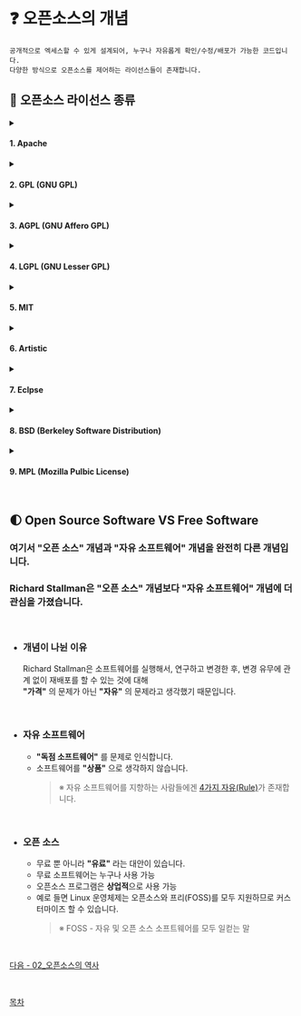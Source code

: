 # **:question: 오픈소스의 개념**
```
공개적으로 엑세스할 수 있게 설계되어, 누구나 자유롭게 확인/수정/배포가 가능한 코드입니다.
다양한 방식으로 오픈소스를 제어하는 라이선스들이 존재합니다.
```
## **:bookmark_tabs: 오픈소스 라이선스 종류**
<details>
<summary><h4>1. Apache</h4></summary>

    아파치 소프트웨어 재단 자체적으로 만든 라이선스입니다.<br>
   - 소스코드에 대한 공개 의무 등의 의무사항은 없지만 아파치 라이선스의 소스코드를 수정하여 배포하는 경우<br>
    아파치 라이선스, 버전 2.0을 꼭 포함시켜야 하며 아파치 재단에서 만든 소프트웨어임을 밝혀야 합니다.
    - 안드로이드 (v2.0) | 하둡 (v2.0)

</details>
<details>
<summary><h4>2.  GPL (GNU GPL)</h4></summary>

   자유 소프트웨어 재단(FSF)에서 만든 라이선스 입니다.
   - 가장 강한 제약 조건을 포함하고 있는 카피레프트(Copyleft) 조항이 있습니다.
   - GPL 프로그램은 어떤 목적으로, 어떤 형태로든 사용할 수 있지만<br>
    사용하거나 변경된 프로그램을 배포하는 경우 무조건 동일한 라이선스 즉, GPL로 공개해야 한다는 강력한 조항이 담겨있습니다.
    - Mozilla Firefox (v2.0) | Linux 커널 (v2.0) | Git (v2.0) | MariaDB (v2.0) | Wordpress (v2.0) | Drupal (v2.0)

</details>
<details>

<summary><h4>3. AGPL (GNU Affero GPL)</h4></summary>
   GPL을 기반으로 만들어진 라이선스로 자유 소프트웨어 재단(FSF)에서 만든 라이선스 입니다.
   - 서버에서 프로그램을 실행하여 다른 사용자들과 통신하게 된다면,<br>
    실행되고 있는 프로그램의 소스 코드를 사용자들이 다운로드 받을 수 있게 해야 한다는 독특한 조항이 담겨있습니다.
    - MongoDB

</details>
<details>
<summary><h4>4. LGPL (GNU Lesser GPL)</h4></summary>
   자유 소프트웨어 재단(FSF)의 강력한 철학이 담긴, GPL의 카피레프트 조항을 보완하기 위해 만든 라이선스입니다.
   - 소라이브러리/모듈 링크를 허용한 라이선스입니다.
   - Mozzilla Firefox(v2.1)
</details>
<details>
<summary><h4>5. MIT</he></summary>
   미국 매사추세츠 공과대학교(MIT)에서 해당 대학의 소프트웨어 공학도들을 돕기 위해 개발한 라이선스입니다.
   - 라이선스와 저작권 관련 명시만 지켜주면 되는 조건을 가진 라이선스 입니다.
   - Bootstrap | Angular.js | Backbone.js | jQurey
</details>
<details>
<summary><h4>6. Artistic</h4></summary>
   Perl 프로그래밍 언어를 사용하던 Larry Wall이 표준 펄(Perl) 기능을 위해 개발한 라이선스입니다.
   - NPM(Node Pacakge Manager) (v2.0)
</details>
<details>
<summary><h4>7. Eclpse</h4></summary>
   이클립스사에서 비즈니스 환경에 적합하도록 만든 기업 친화적인 라이선스 입니다.
   - 강력한 카피레프트 조항이 담긴 GPL 보다 제약 조건이 완화된 라이선스입니다.
   - Eclipse (v1.0)
</details>
<details>
<summary><h4>8. BSD (Berkeley Software Distribution)</h4></summary>
   버클리의 캘리포니아 대학에서 배포하는 공개 소프트웨어의 라이선스입니다.
</details>
<details>
<summary><h4>9. MPL (Mozilla Pulbic License)</h4></summary>
</details>

<br>

## **:first_quarter_moon: Open Source Software VS Free Software**
### 여기서 **"오픈 소스"** 개념과 **"자유 소프트웨어"** 개념을 완전히 다른 개념입니다.
### Richard Stallman은 **"오픈 소스"** 개념보다 **"자유 소프트웨어"** 개념에 더 관심을 가졌습니다.

<br>

- ### **개념이 나뉜 이유**<br>
    Richard Stallman은 소프트웨어를 실행해서, 연구하고 변경한 후, 변경 유무에 관계 없이 재배포를 할 수 있는 것에 대해<br>
    **"가격"** 의 문제가 아닌 **"자유"** 의 문제라고 생각했기 때문입니다.

<br>


  - ### **자유 소프트웨어**<br>
      - **"독점 소프트웨어"** 를 문제로 인식합니다.<br>
      - 소프트웨어를 **"상품"** 으로 생각하지 않습니다.
        >※ 자유 소프트웨어를 지향하는 사람들에겐 [4가지 자유(Rule)](/02_History.md/#1985년-자유소프트웨어-재단-fsfhttpwwwfsforg을-조직했습니다br)가 존재합니다.<br>
    
<br>

  - ### **오픈 소스**<br>
      - 무료 뿐 아니라 **"유료"** 라는 대안이 있습니다.<br>
      - 무료 소프트웨어는 누구나 사용 가능
      - 오픈소스 프로그램은 **상업적**으로 사용 가능
      - 예로 들면 Linux 운영체제는 오픈소스와 프리(FOSS)를 모두 지원하므로 커스터마이즈 할 수 있습니다.
          >※ FOSS - 자유 및 오픈 소스 소프트웨어를 모두 일컫는 말

<br>

[다음 - 02_오픈소스의 역사](02_History.md)

<br>

[목차](README.md)